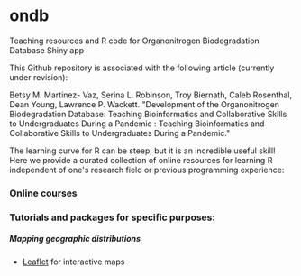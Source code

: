 # ondb
Teaching resources and R code for Organonitrogen Biodegradation Database Shiny app

This Github repository is associated with the following article (currently under revision):

Betsy M. Martinez- Vaz, Serina L. Robinson, Troy Biernath, Caleb Rosenthal, Dean Young, Lawrence P. Wackett. "Development of the Organonitrogen Biodegradation Database: Teaching Bioinformatics and Collaborative Skills to Undergraduates During a Pandemic : Teaching Bioinformatics and Collaborative Skills to Undergraduates During a Pandemic."

The learning curve for R can be steep, but it is an incredible useful skill! Here we provide a curated collection of online resources for learning R independent of one's research field or previous programming experience:

### Online courses


### Tutorials and packages for specific purposes:

##### Mapping geographic distributions
* [Leaflet](https://rstudio.github.io/leaflet/) for interactive maps
